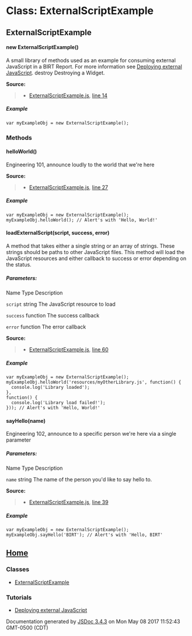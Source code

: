 # Class: ExternalScriptExample

## ExternalScriptExample

#### new ExternalScriptExample()

A small library of methods used as an example for consuming external
JavaScript in a BIRT Report.
For more information see [Deploying external JavaScript][0].
destroy Destroying a Widget.

**Source:**

> * [ExternalScriptExample.js][1], [line 14][2]
> 

##### Example

    var myExampleObj = new ExternalScriptExample();

### Methods

#### helloWorld()

Engineering 101, announce loudly to the world that we're here

**Source:**

> * [ExternalScriptExample.js][1], [line 27][3]
> 

##### Example

    var myExampleObj = new ExternalScriptExample();
    myExampleObj.helloWorld(); // Alert's with 'Hello, World!'

#### loadExternalScript(script, success, error)

A method that takes either a single string or an array of strings. These
strings should be paths to other JavaScript files. This method will load
the JavaScript resources and either callback to success or error depending
on the status.

##### Parameters:
Name
Type
Description

`script`
string
The JavaScript resource to load

`success`
function
The success callback

`error`
function
The error callback

**Source:**

> * [ExternalScriptExample.js][1], [line 60][4]
> 

##### Example

    var myExampleObj = new ExternalScriptExample();
    myExampleObj.helloWorld('resources/myOtherLibrary.js', function() {
      console.log('Library loaded');
    },
    function() {
      console.log('Library load failed!');
    })); // Alert's with 'Hello, World!'

#### sayHello(name)

Engineering 102, announce to a specific person we're here via
a single parameter

##### Parameters:
Name
Type
Description

`name`
string
The name of the person you'd like to say hello to.

**Source:**

> * [ExternalScriptExample.js][1], [line 39][5]
> 

##### Example

    var myExampleObj = new ExternalScriptExample();
    myExampleObj.sayHello('BIRT'); // Alert's with 'Hello, BIRT'

## [Home][6]

### Classes

* [ExternalScriptExample][7]

### Tutorials

* [Deploying external JavaScript][0]
  

Documentation generated by [JSDoc 3.4.3][8] on Mon May 08 2017 11:52:43 GMT-0500 (CDT)


[0]: tutorial-deployment.md
[1]: ExternalScriptExample.js.md
[2]: ExternalScriptExample.js.md#line14
[3]: ExternalScriptExample.js.md#line27
[4]: ExternalScriptExample.js.md#line60
[5]: ExternalScriptExample.js.md#line39
[6]: README.md
[7]: -_anonymous_-defineLibrary-ExternalScriptExample.md
[8]: https://github.com/jsdoc3/jsdoc
